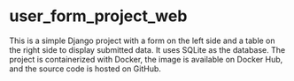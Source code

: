# user_form_project_web
This is a simple Django project with a form on the left side and a table on the right side to display submitted data. It uses SQLite as the database. The project is containerized with Docker, the image is available on Docker Hub, and the source code is hosted on GitHub.
